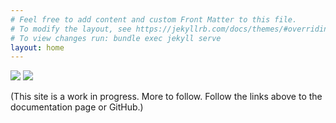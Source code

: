 ```yaml
---
# Feel free to add content and custom Front Matter to this file.
# To modify the layout, see https://jekyllrb.com/docs/themes/#overriding-theme-defaults
# To view changes run: bundle exec jekyll serve
layout: home
---
```

[![](https://img.shields.io/badge/Documentation-blue)](https://heplean.github.io/HepLean/docs)
[![](https://img.shields.io/badge/GitHub-blue)](https://github.com/HEPLean/HepLean)

(This site is a work in progress. More to follow. Follow the links above to 
the documentation page or GitHub.)
